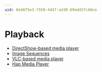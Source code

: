 ```yaml
---
uid: 0eb075e3-f550-4d47-a2d8-69edd2fcb0ce
---
```


# Playback
- [DirectShow-based media player](xref:fe20c5bb-6f12-4ab0-a617-3766cccd352c)
- [Image Sequences](xref:474b4d94-8af4-4939-a0a1-7cc2f041ac0f)
- [VLC-based media player](xref:ea0f3ad0-5bec-47ae-864b-dbb4a44d0d68)
- [Hap Media Player](xref:a265a7b5-50f3-4a6c-8702-633ceacc2e46)
